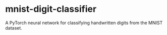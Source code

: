 # mnist-digit-classifier
A PyTorch neural network for classifying handwritten digits from the MNIST dataset.
